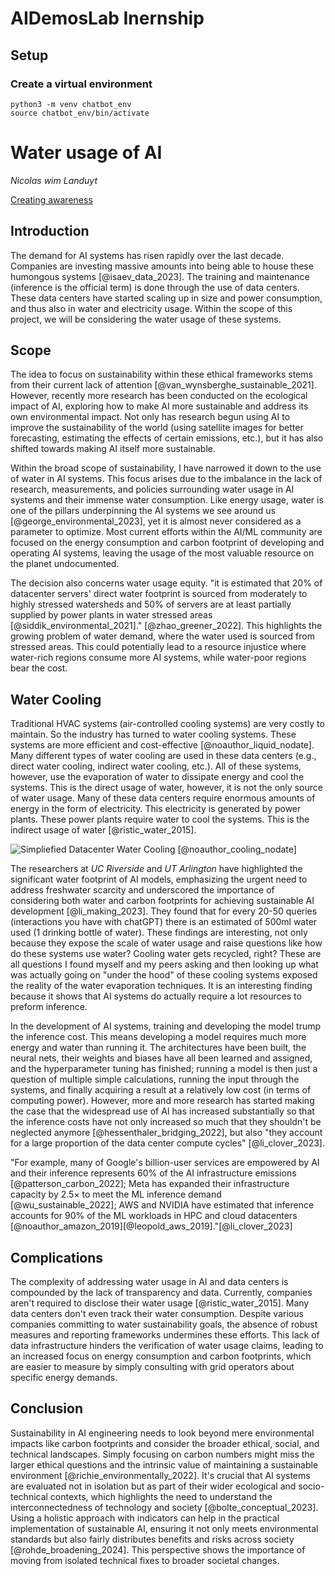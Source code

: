 # AIDemosLab Inernship

## Setup

### Create a virtual environment
```
python3 -m venv chatbot_env
source chatbot_env/bin/activate
```

# Water usage of AI
*Nicolas wim Landuyt*

[Creating awareness](https://aidemoslab.streamlit.app/)

## Introduction

The demand for AI systems has risen rapidly over the last decade.
Companies are investing massive amounts into being able to house these
humongous systems [@isaev_data_2023]. The training and maintenance
(inference is the official term) is done through the use of data
centers. These data centers have started scaling up in size and power
consumption, and thus also in water and electricity usage. Within the
scope of this project, we will be considering the water usage of these
systems.

## Scope

The idea to focus on sustainability within these ethical frameworks
stems from their current lack of attention
[@van_wynsberghe_sustainable_2021]. However, recently more research has
been conducted on the ecological impact of AI, exploring how to make AI
more sustainable and address its own environmental impact. Not only has
research begun using AI to improve the sustainability of the world
(using satellite images for better forecasting, estimating the effects
of certain emissions, etc.), but it has also shifted towards making AI
itself more sustainable.

Within the broad scope of sustainability, I have narrowed it down to the
use of water in AI systems. This focus arises due to the imbalance in
the lack of research, measurements, and policies surrounding water usage
in AI systems and their immense water consumption. Like energy usage,
water is one of the pillars underpinning the AI systems we see around us
[@george_environmental_2023], yet it is almost never considered as a
parameter to optimize. Most current efforts within the AI/ML community
are focused on the energy consumption and carbon footprint of developing
and operating AI systems, leaving the usage of the most valuable
resource on the planet undocumented.

The decision also concerns water usage equity. "it is estimated that 20%
of datacenter servers' direct water footprint is sourced from moderately
to highly stressed watersheds and 50% of servers are at least partially
supplied by power plants in water stressed areas
[@siddik_environmental_2021]." [@zhao_greener_2022]. This highlights the
growing problem of water demand, where the water used is sourced from
stressed areas. This could potentially lead to a resource injustice
where water-rich regions consume more AI systems, while water-poor
regions bear the cost.

## Water Cooling

Traditional HVAC systems (air-controlled cooling systems) are very
costly to maintain. So the industry has turned to water cooling systems.
These systems are more efficient and cost-effective
[@noauthor_liquid_nodate]. Many different types of water cooling are
used in these data centers (e.g., direct water cooling, indirect water
cooling, etc.). All of these systems, however, use the evaporation of
water to dissipate energy and cool the systems. This is the direct usage
of water, however, it is not the only source of water usage. Many of
these data centers require enormous amounts of energy in the form of
electricity. This electricity is generated by power plants. These power
plants require water to cool the systems. This is the indirect usage of
water [@ristic_water_2015].

![Simpliefied Datacenter Water Cooling
[@noauthor_cooling_nodate]](images/dc_evaporative-cooling-system_0.jpg)

The researchers at *UC Riverside* and *UT Arlington* have highlighted
the significant water footprint of AI models, emphasizing the urgent
need to address freshwater scarcity and underscored the importance of
considering both water and carbon footprints for achieving sustainable
AI development [@li_making_2023]. They found that for every 20-50
queries (interactions you have with chatGPT) there is an estimated of
500ml water used (1 drinking bottle of water). These findings are
interesting, not only because they expose the scale of water usage and
raise questions like how do these systems use water? Cooling water gets
recycled, right? These are all questions I found myself and my peers
asking and then looking up what was actually going on \"under the hood\"
of these cooling systems exposed the reality of the water evaporation
techniques. It is an interesting finding because it shows that AI
systems do actually require a lot resources to preform inference.

In the development of AI systems, training and developing the model
trump the inference cost. This means developing a model requires much
more energy and water than running it. The architectures have been
built, the neural nets, their weights and biases have all been learned
and assigned, and the hyperparameter tuning has finished; running a
model is then just a question of multiple simple calculations, running
the input through the systems, and finally acquiring a result at a
relatively low cost (in terms of computing power). However, more and
more research has started making the case that the widespread use of AI
has increased substantially so that the inference costs have not only
increased so much that they shouldn't be neglected anymore
[@hessenthaler_bridging_2022], but also \"they account for a large
proportion of the data center compute cycles\" [@li_clover_2023].

\"For example, many of Google's billion-user services are empowered by
AI and their inference represents 60% of the AI infrastructure emissions
[@patterson_carbon_2022]; Meta has expanded their infrastructure
capacity by 2.5× to meet the ML inference demand [@wu_sustainable_2022];
AWS and NVIDIA have estimated that inference accounts for 90% of the ML
workloads in HPC and cloud datacenters
[@noauthor_amazon_2019][@leopold_aws_2019].\"[@li_clover_2023]

## Complications

The complexity of addressing water usage in AI and data centers is
compounded by the lack of transparency and data. Currently, companies
aren't required to disclose their water usage [@ristic_water_2015]. Many
data centers don't even track their water consumption. Despite various
companies committing to water sustainability goals, the absence of
robust measures and reporting frameworks undermines these efforts. This
lack of data infrastructure hinders the verification of water usage
claims, leading to an increased focus on energy consumption and carbon
footprints, which are easier to measure by simply consulting with grid
operators about specific energy demands.

## Conclusion

Sustainability in AI engineering needs to look beyond mere environmental
impacts like carbon footprints and consider the broader ethical, social,
and technical landscapes. Simply focusing on carbon numbers might miss
the larger ethical questions and the intrinsic value of maintaining a
sustainable environment [@richie_environmentally_2022]. It's crucial
that AI systems are evaluated not in isolation but as part of their
wider ecological and socio-technical contexts, which highlights the need
to understand the interconnectedness of technology and society
[@bolte_conceptual_2023]. Using a holistic approach with indicators can
help in the practical implementation of sustainable AI, ensuring it not
only meets environmental standards but also fairly distributes benefits
and risks across society [@rohde_broadening_2024]. This perspective
shows the importance of moving from isolated technical fixes to broader
societal changes.